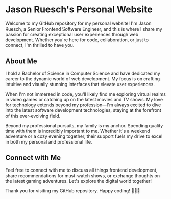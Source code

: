 # Jason Ruesch's Personal Website

Welcome to my GitHub repository for my personal website! I'm Jason Ruesch, a Senior Frontend Software Engineer, and this is where I share my passion for creating exceptional user experiences through web development. Whether you're here for code, collaboration, or just to connect, I'm thrilled to have you.

## About Me

I hold a Bachelor of Science in Computer Science and have dedicated my career to the dynamic world of web development. My focus is on crafting intuitive and visually stunning interfaces that elevate user experiences.

When I'm not immersed in code, you'll likely find me exploring virtual realms in video games or catching up on the latest movies and TV shows. My love for technology extends beyond my profession—I'm always excited to dive into the latest software development technologies, staying at the forefront of this ever-evolving field.

Beyond my professional pursuits, my family is my anchor. Spending quality time with them is incredibly important to me. Whether it's a weekend adventure or a cozy evening together, their support fuels my drive to excel in both my personal and professional life.

## Connect with Me

Feel free to connect with me to discuss all things frontend development, share recommendations for must-watch shows, or exchange thoughts on the latest gaming adventures. Let's explore the digital world together!

Thank you for visiting my GitHub repository. Happy coding! 👨‍💻✨
